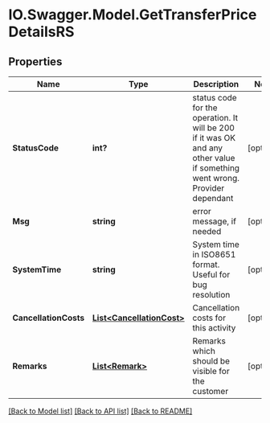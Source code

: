 # IO.Swagger.Model.GetTransferPriceDetailsRS
## Properties

Name | Type | Description | Notes
------------ | ------------- | ------------- | -------------
**StatusCode** | **int?** | status code for the operation. It will be 200 if it was OK and any other value if something went wrong. Provider dependant | [optional] 
**Msg** | **string** | error message, if needed | [optional] 
**SystemTime** | **string** | System time in ISO8651 format. Useful for bug resolution | [optional] 
**CancellationCosts** | [**List&lt;CancellationCost&gt;**](CancellationCost.md) | Cancellation costs for this activity | [optional] 
**Remarks** | [**List&lt;Remark&gt;**](Remark.md) | Remarks which should be visible for the customer | [optional] 

[[Back to Model list]](../README.md#documentation-for-models) [[Back to API list]](../README.md#documentation-for-api-endpoints) [[Back to README]](../README.md)

